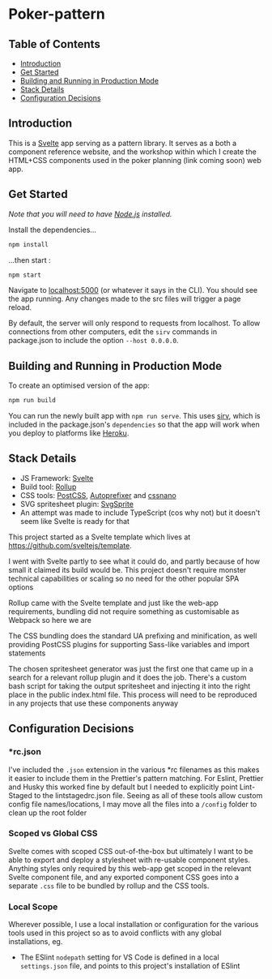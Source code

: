 # Poker-pattern

## Table of Contents

- [Introduction](#introduction)
- [Get Started](#get-started)
- [Building and Running in Production Mode](#building-and-running-in-production-mode)
- [Stack Details](#stack-details)
- [Configuration Decisions](#configuration-decisions)

## Introduction

This is a [Svelte](https://svelte.dev) app serving as a pattern library. It serves as a both a component reference website, and the workshop within which I create the HTML+CSS components used in the poker planning (link coming soon) web app.

## Get Started

_Note that you will need to have [Node.js](https://nodejs.org) installed._

Install the dependencies...

```bash
npm install
```

...then start :

```bash
npm start
```

Navigate to [localhost:5000](http://localhost:5000) (or whatever it says in the CLI). You should see the app running. Any changes made to the src files will trigger a page reload.

By default, the server will only respond to requests from localhost. To allow connections from other computers, edit the `sirv` commands in package.json to include the option `--host 0.0.0.0`.

## Building and Running in Production Mode

To create an optimised version of the app:

```bash
npm run build
```

You can run the newly built app with `npm run serve`. This uses [sirv](https://github.com/lukeed/sirv), which is included in the package.json's `dependencies` so that the app will work when you deploy to platforms like [Heroku](https://heroku.com).



## Stack Details

- JS Framework: [Svelte](https://svelte.dev)
- Build tool: [Rollup](https://rollupjs.org)
- CSS tools: [PostCSS](https://postcss.org/), [Autoprefixer](https://autoprefixer.github.io/) and [cssnano](https://cssnano.co/)
- SVG spritesheet plugin: [SvgSprite](https://www.npmjs.com/package/rollup-plugin-svg-sprite)
- An attempt was made to include TypeScript (cos why not) but it doesn't seem like Svelte is ready for that



This project started as a Svelte template which lives at https://github.com/sveltejs/template.

I went with Svelte partly to see what it could do, and partly because of how small it claimed its build would be. This project doesn't require monster technical capabilities or scaling so no need for the other popular SPA options

Rollup came with the Svelte template and just like the web-app requirements, bundling did not require something as customisable as Webpack so here we are

The CSS bundling does the standard UA prefixing and minification, as well providing PostCSS plugins for supporting Sass-like variables and import statements

The chosen spritesheet generator was just the first one that came up in a search for a relevant rollup plugin and it does the job. There's a custom bash script for taking the output spritesheet and injecting it into the right place in the public index.html file. This process will need to be reproduced in any projects that use these components anyway

## Configuration Decisions

### *rc.json

I've included the `.json` extension in the various *rc filenames as this makes it easier to include them in the Prettier's pattern matching. For Eslint, Prettier and Husky this worked fine by default but I needed to explicitly point Lint-Staged to the lintstagedrc.json file. Seeing as all of these tools allow custom config file names/locations, I may move all the files into a `/config` folder to clean up the root folder

### Scoped vs Global CSS

Svelte comes with scoped CSS out-of-the-box but ultimately I want to be able to export and deploy a stylesheet with re-usable component styles. Anything styles only required by this web-app get scoped in the relevant Svelte component file, and any exported component CSS goes into a separate `.css` file to be bundled by rollup and the CSS tools.

### Local Scope

Wherever possible, I use a local installation or configuration for the various tools used in this project so as to avoid conflicts with any global installations, eg.

- The ESlint `nodepath` setting for VS Code is defined in a local `settings.json` file, and points to this project's installation of ESlint